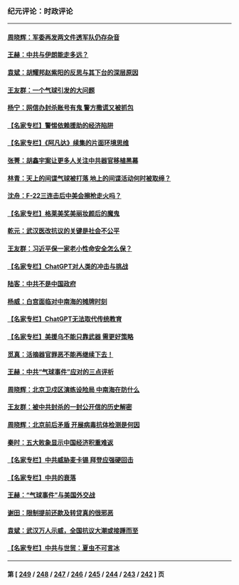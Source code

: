 ### 纪元评论：时政评论
---
#### [周晓辉：军委再发两文件透军队仍存杂音](../../pages/nsc1025/n13929687.md) 
#### [王赫：中共与伊朗能走多远？](../../pages/nsc1025/n13929228.md) 
#### [袁斌：胡耀邦赵紫阳的反思与其下台的深层原因](../../pages/nsc1025/n13929453.md) 
#### [王友群：一个气球引发的大问题](../../pages/nsc1025/n13929207.md) 
#### [杨宁：网信办封杀账号有鬼 警方撒谎又被抓包](../../pages/nsc1025/n13929161.md) 
#### [【名家专栏】警惕依赖援助的经济陷阱](../../pages/nsc1025/n13928980.md) 
#### [【名家专栏】《阿凡达》续集的片面环境思维](../../pages/nsc1025/n13928942.md) 
#### [张菁：胡鑫宇案让更多人关注中共器官移植黑幕](../../pages/nsc1025/n13929073.md) 
#### [林青：天上的间谍气球被打落 地上的间谍活动何时被取缔？](../../pages/nsc1025/n13928539.md) 
#### [沈舟：F-22三连击后中美会擦枪走火吗？](../../pages/nsc1025/n13928511.md) 
#### [【名家专栏】格莱美奖美丽妆颜后的魔鬼](../../pages/nsc1025/n13928163.md) 
#### [乾元：武汉医改抗议的关键是社会不公平](../../pages/nsc1025/n13928467.md) 
#### [王友群：习近平保一家老小性命安全怎么保？](../../pages/nsc1025/n13928422.md) 
#### [【名家专栏】ChatGPT对人类的冲击与挑战](../../pages/nsc1025/n13925475.md) 
#### [陆客：中共不是中国政府](../../pages/nsc1025/n13927762.md) 
#### [杨威：白宫面临对中南海的摊牌时刻](../../pages/nsc1025/n13927866.md) 
#### [【名家专栏】ChatGPT无法取代传统教育](../../pages/nsc1025/n13927127.md) 
#### [【名家专栏】美援乌不能只靠武器 需更好策略](../../pages/nsc1025/n13927643.md) 
#### [觅真：活摘器官罪恶不能再继续下去！](../../pages/nsc1025/n13927834.md) 
#### [王赫：中共“气球事件”应对的三点评析](../../pages/nsc1025/n13927749.md) 
#### [周晓辉：北京卫戍区演练设险局 中南海在防什么](../../pages/nsc1025/n13927649.md) 
#### [王友群：被中共封杀的一封公开信的历史解密](../../pages/nsc1025/n13927246.md) 
#### [周晓辉：北京前后矛盾 开展病毒抗体检测是何因](../../pages/nsc1025/n13927271.md) 
#### [秦时：五大败象显示中国经济积重难返](../../pages/nsc1025/n13927241.md) 
#### [【名家专栏】中共威胁麦卡锡 拜登应强硬回击](../../pages/nsc1025/n13927135.md) 
#### [【名家专栏】中共的衰落](../../pages/nsc1025/n13927124.md) 
#### [王赫：“气球事件”与美国外交战](../../pages/nsc1025/n13926812.md) 
#### [谢田：限制提前还款及转贷真的很邪恶](../../pages/nsc1025/n13926876.md) 
#### [袁斌：武汉万人示威，全国抗议大潮或接踵而至](../../pages/nsc1025/n13926865.md) 
#### [【名家专栏】中共与世贸：夏虫不可言冰](../../pages/nsc1025/n13924595.md) 

---
#### 第 [ [249](./249.md) / [248](./248.md) / [247](./247.md) / [246](./246.md) / [245](./245.md) / [244](./244.md) / [243](./243.md) / [242](./242.md) ] 页
